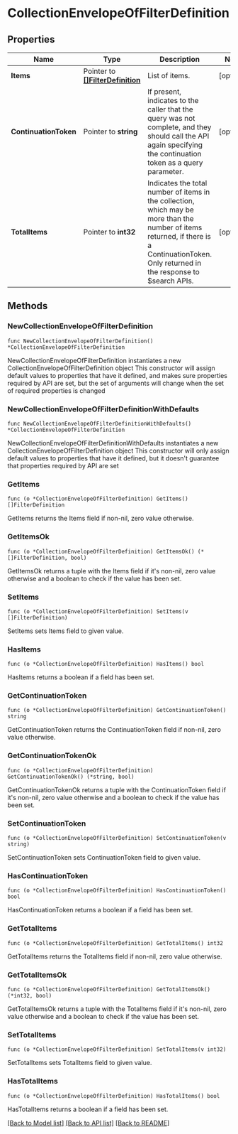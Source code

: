 # CollectionEnvelopeOfFilterDefinition

## Properties

Name | Type | Description | Notes
------------ | ------------- | ------------- | -------------
**Items** | Pointer to [**[]FilterDefinition**](FilterDefinition.md) | List of items. | [optional] 
**ContinuationToken** | Pointer to **string** | If present, indicates to the caller that the query was not complete, and they should call the API again specifying the continuation token as a query parameter. | [optional] 
**TotalItems** | Pointer to **int32** | Indicates the total number of items in the collection, which may be more than the number of items returned, if there is a ContinuationToken. Only returned in the response to $search APIs. | [optional] 

## Methods

### NewCollectionEnvelopeOfFilterDefinition

`func NewCollectionEnvelopeOfFilterDefinition() *CollectionEnvelopeOfFilterDefinition`

NewCollectionEnvelopeOfFilterDefinition instantiates a new CollectionEnvelopeOfFilterDefinition object
This constructor will assign default values to properties that have it defined,
and makes sure properties required by API are set, but the set of arguments
will change when the set of required properties is changed

### NewCollectionEnvelopeOfFilterDefinitionWithDefaults

`func NewCollectionEnvelopeOfFilterDefinitionWithDefaults() *CollectionEnvelopeOfFilterDefinition`

NewCollectionEnvelopeOfFilterDefinitionWithDefaults instantiates a new CollectionEnvelopeOfFilterDefinition object
This constructor will only assign default values to properties that have it defined,
but it doesn't guarantee that properties required by API are set

### GetItems

`func (o *CollectionEnvelopeOfFilterDefinition) GetItems() []FilterDefinition`

GetItems returns the Items field if non-nil, zero value otherwise.

### GetItemsOk

`func (o *CollectionEnvelopeOfFilterDefinition) GetItemsOk() (*[]FilterDefinition, bool)`

GetItemsOk returns a tuple with the Items field if it's non-nil, zero value otherwise
and a boolean to check if the value has been set.

### SetItems

`func (o *CollectionEnvelopeOfFilterDefinition) SetItems(v []FilterDefinition)`

SetItems sets Items field to given value.

### HasItems

`func (o *CollectionEnvelopeOfFilterDefinition) HasItems() bool`

HasItems returns a boolean if a field has been set.

### GetContinuationToken

`func (o *CollectionEnvelopeOfFilterDefinition) GetContinuationToken() string`

GetContinuationToken returns the ContinuationToken field if non-nil, zero value otherwise.

### GetContinuationTokenOk

`func (o *CollectionEnvelopeOfFilterDefinition) GetContinuationTokenOk() (*string, bool)`

GetContinuationTokenOk returns a tuple with the ContinuationToken field if it's non-nil, zero value otherwise
and a boolean to check if the value has been set.

### SetContinuationToken

`func (o *CollectionEnvelopeOfFilterDefinition) SetContinuationToken(v string)`

SetContinuationToken sets ContinuationToken field to given value.

### HasContinuationToken

`func (o *CollectionEnvelopeOfFilterDefinition) HasContinuationToken() bool`

HasContinuationToken returns a boolean if a field has been set.

### GetTotalItems

`func (o *CollectionEnvelopeOfFilterDefinition) GetTotalItems() int32`

GetTotalItems returns the TotalItems field if non-nil, zero value otherwise.

### GetTotalItemsOk

`func (o *CollectionEnvelopeOfFilterDefinition) GetTotalItemsOk() (*int32, bool)`

GetTotalItemsOk returns a tuple with the TotalItems field if it's non-nil, zero value otherwise
and a boolean to check if the value has been set.

### SetTotalItems

`func (o *CollectionEnvelopeOfFilterDefinition) SetTotalItems(v int32)`

SetTotalItems sets TotalItems field to given value.

### HasTotalItems

`func (o *CollectionEnvelopeOfFilterDefinition) HasTotalItems() bool`

HasTotalItems returns a boolean if a field has been set.


[[Back to Model list]](../README.md#documentation-for-models) [[Back to API list]](../README.md#documentation-for-api-endpoints) [[Back to README]](../README.md)


